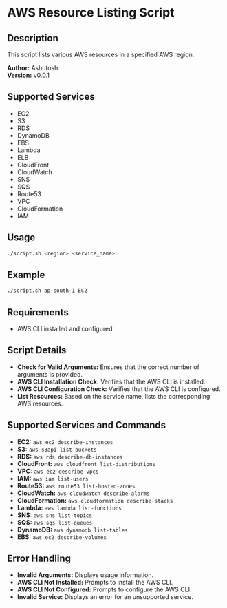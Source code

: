 # AWS Resource Listing Script

## Description

This script lists various AWS resources in a specified AWS region. 

**Author:** Ashutosh  
**Version:** v0.0.1

## Supported Services

- EC2
- S3
- RDS
- DynamoDB
- EBS
- Lambda
- ELB
- CloudFront
- CloudWatch
- SNS
- SQS
- Route53
- VPC
- CloudFormation
- IAM

## Usage

```bash
./script.sh <region> <service_name>
```
## Example

```bash
./script.sh ap-south-1 EC2
```
## Requirements

- AWS CLI installed and configured

## Script Details

- **Check for Valid Arguments:** Ensures that the correct number of arguments is provided.
- **AWS CLI Installation Check:** Verifies that the AWS CLI is installed.
- **AWS CLI Configuration Check:** Verifies that the AWS CLI is configured.
- **List Resources:** Based on the service name, lists the corresponding AWS resources.

## Supported Services and Commands

- **EC2:** `aws ec2 describe-instances`
- **S3:** `aws s3api list-buckets`
- **RDS:** `aws rds describe-db-instances`
- **CloudFront:** `aws cloudfront list-distributions`
- **VPC:** `aws ec2 describe-vpcs`
- **IAM:** `aws iam list-users`
- **Route53:** `aws route53 list-hosted-zones`
- **CloudWatch:** `aws cloudwatch describe-alarms`
- **CloudFormation:** `aws cloudformation describe-stacks`
- **Lambda:** `aws lambda list-functions`
- **SNS:** `aws sns list-topics`
- **SQS:** `aws sqs list-queues`
- **DynamoDB:** `aws dynamodb list-tables`
- **EBS:** `aws ec2 describe-volumes`

## Error Handling

- **Invalid Arguments:** Displays usage information.
- **AWS CLI Not Installed:** Prompts to install the AWS CLI.
- **AWS CLI Not Configured:** Prompts to configure the AWS CLI.
- **Invalid Service:** Displays an error for an unsupported service.
